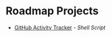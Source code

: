 # Roadmap Projects
- [GitHub Activity Tracker](https://github.com/Aj-Seven/roadmap-projects/tree/master/github-user-activity) - *Shell Script*
